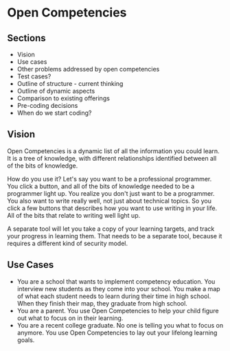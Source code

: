 Open Competencies
===

Sections
---
- Vision
- Use cases
- Other problems addressed by open competencies
- Test cases?
- Outline of structure - current thinking
- Outline of dynamic aspects
- Comparison to existing offerings
- Pre-coding decisions
- When do we start coding?

Vision
-------
Open Competencies is a dynamic list of all the information you could learn.  It is a tree of knowledge, with different relationships identified between all of the bits of knowledge.

How do you use it?  Let's say you want to be a professional programmer.  You click a button, and all of the bits of knowledge needed to be a programmer light up.  You realize you don't just want to be a programmer.  You  also want to write really well, not just about technical topics.  So you click a few buttons that describes how you want to use writing in your life.  All of the bits that relate to writing well light up.

A separate tool will let you take a copy of your learning targets, and track your progress in learning them.  That needs to be a separate tool, because it requires a different kind of security model.

Use Cases
---------
- You are a school that wants to implement competency education.  You interview new students as they come into your school.  You make a map of what each student needs to learn during their time in high school.  When they finish their map, they graduate from high school.
- You are a parent.  You use Open Competencies to help your child figure out what to focus on in their learning.
- You are a recent college graduate.  No one is telling you what to focus on anymore.  You use Open Competencies to lay out your lifelong learning goals.

